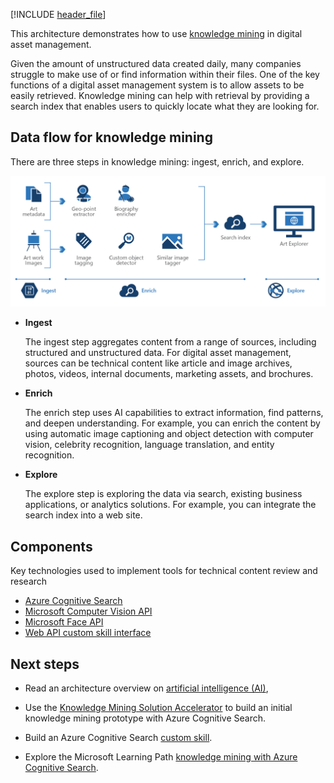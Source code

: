 
<!-- cSpell:ignore pracjain -->

[!INCLUDE [header_file](../../../includes/sol-idea-header.md)]

This architecture demonstrates how to use [knowledge mining](https://azure.microsoft.com/solutions/knowledge-mining/) in digital asset management.

Given the amount of unstructured data created daily, many companies struggle to make use of or find information within their files. One of the key functions of a digital asset management system is to allow assets to be easily retrieved. Knowledge mining can help with retrieval by providing a search index that enables users to quickly locate what they are looking for.

## Data flow for knowledge mining

There are three steps in knowledge mining: ingest, enrich, and explore.

![Architecture diagram: knowledge mining used in digital asset management to make assets discoverable.](../media/digital-asset-management.png)

- **Ingest**

  The ingest step aggregates content from a range of sources, including structured and unstructured data. For digital asset management, sources can be technical content like article and image archives, photos, videos, internal documents, marketing assets, and brochures.

- **Enrich**

  The enrich step uses AI capabilities to extract information, find patterns, and deepen understanding. For example, you can enrich the content by using automatic image captioning and object detection with computer vision, celebrity recognition, language translation, and entity recognition.

- **Explore**

  The explore step is exploring the data via search, existing business applications, or analytics solutions. For example, you can integrate the search index into a web site.

## Components

Key technologies used to implement tools for technical content review and research

- [Azure Cognitive Search](/azure/search/)
- [Microsoft Computer Vision API](https://azure.microsoft.com/services/cognitive-services/computer-vision/)
- [Microsoft Face API](https://azure.microsoft.com/services/cognitive-services/face/)
- [Web API custom skill interface](/azure/search/cognitive-search-custom-skill-interface)

## Next steps

- Read an architecture overview on [artificial intelligence (AI)](../../data-guide/big-data/ai-overview.md),

- Use the [Knowledge Mining Solution Accelerator](/samples/azure-samples/azure-search-knowledge-mining/azure-search-knowledge-mining/) to build an initial knowledge mining prototype with Azure Cognitive Search.

- Build an Azure Cognitive Search [custom skill](/azure/search/cognitive-search-custom-skill-interface).

- Explore the Microsoft Learning Path [knowledge mining with Azure Cognitive Search](/learn/paths/implement-knowledge-mining-azure-cognitive-search/).
